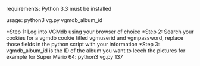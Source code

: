 requirements:
Python 3.3 must be installed

usage:
python3 vg.py  vgmdb_album_id

*Step 1: Log into VGMdb using your browser of choice
*Step 2: Search your cookies for a vgmdb cookie titled vgmuserid and vgmpassword, replace those fields in the python script with your information
*Step 3: vgmdb_album_id is the ID of the album you want to leech the pictures for
example for Super Mario 64:
python3 vg.py 137